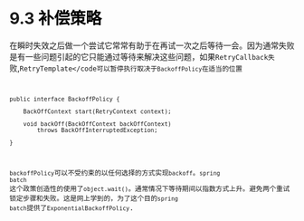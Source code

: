 # 9.3 <a title="Retry Policies" style="color:black;">补偿策略</a> 

在瞬时失效之后做一个尝试它常常有助于在再试一次之后等待一会。因为通常失败是有一些问题引起的它只能通过等待来解决这些问题，如果<code>RetryCallback失</code>败,<code>RetryTemplate</code可以暂停执行取决于<code>BackoffPolicy</code>在适当的位置

	public interface BackoffPolicy {
	
	    BackOffContext start(RetryContext context);
	
	    void backOff(BackOffContext backOffContext)
	        throws BackOffInterruptedException;
	
	}

<code>backoffPolicy</code>可以不受约束的以任何选择的方式实现<code>backoff</code>。<code>spring batch</code> 这个政策创造性的使用了<code>object.wait()</code>。通常情况下等待期间以指数方式上升。避免两个重试锁定步骤和失败。这是网上学到的，为了这个目的<code>spring batch</code>提供了<code>ExponentialBackoffPolicy</code>.